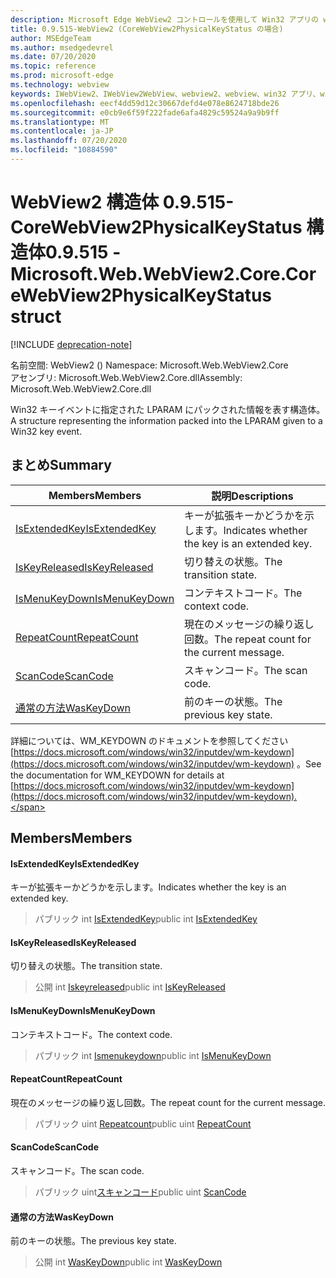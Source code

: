 ```yaml
---
description: Microsoft Edge WebView2 コントロールを使用して Win32 アプリの web コンテンツをホストする
title: 0.9.515-WebView2 (CoreWebView2PhysicalKeyStatus の場合)
author: MSEdgeTeam
ms.author: msedgedevrel
ms.date: 07/20/2020
ms.topic: reference
ms.prod: microsoft-edge
ms.technology: webview
keywords: IWebView2、IWebView2WebView、webview2、webview、win32 アプリ、win32、edge、ICoreWebView2、ICoreWebView2Controller、browser control、edge html
ms.openlocfilehash: eecf4dd59d12c30667defd4e078e8624718bde26
ms.sourcegitcommit: e0cb9e6f59f222fade6afa4829c59524a9a9b9ff
ms.translationtype: MT
ms.contentlocale: ja-JP
ms.lasthandoff: 07/20/2020
ms.locfileid: "10884590"
---
```

# <span data-ttu-id="d8e45-104">WebView2 構造体 0.9.515-CoreWebView2PhysicalKeyStatus 構造体</span><span class="sxs-lookup"><span data-stu-id="d8e45-104">0.9.515 - Microsoft.Web.WebView2.Core.CoreWebView2PhysicalKeyStatus struct</span></span> 

[!INCLUDE [deprecation-note](../../includes/deprecation-note.md)]

<span data-ttu-id="d8e45-105">名前空間: WebView2 () </span><span class="sxs-lookup"><span data-stu-id="d8e45-105">Namespace: Microsoft.Web.WebView2.Core</span></span>\
<span data-ttu-id="d8e45-106">アセンブリ: Microsoft.Web.WebView2.Core.dll</span><span class="sxs-lookup"><span data-stu-id="d8e45-106">Assembly: Microsoft.Web.WebView2.Core.dll</span></span>

<span data-ttu-id="d8e45-107">Win32 キーイベントに指定された LPARAM にパックされた情報を表す構造体。</span><span class="sxs-lookup"><span data-stu-id="d8e45-107">A structure representing the information packed into the LPARAM given to a Win32 key event.</span></span>

## <span data-ttu-id="d8e45-108">まとめ</span><span class="sxs-lookup"><span data-stu-id="d8e45-108">Summary</span></span>

 <span data-ttu-id="d8e45-109">Members</span><span class="sxs-lookup"><span data-stu-id="d8e45-109">Members</span></span>                        | <span data-ttu-id="d8e45-110">説明</span><span class="sxs-lookup"><span data-stu-id="d8e45-110">Descriptions</span></span>
--------------------------------|---------------------------------------------
[<span data-ttu-id="d8e45-111">IsExtendedKey</span><span class="sxs-lookup"><span data-stu-id="d8e45-111">IsExtendedKey</span></span>](#isextendedkey) | <span data-ttu-id="d8e45-112">キーが拡張キーかどうかを示します。</span><span class="sxs-lookup"><span data-stu-id="d8e45-112">Indicates whether the key is an extended key.</span></span>
[<span data-ttu-id="d8e45-113">IsKeyReleased</span><span class="sxs-lookup"><span data-stu-id="d8e45-113">IsKeyReleased</span></span>](#iskeyreleased) | <span data-ttu-id="d8e45-114">切り替えの状態。</span><span class="sxs-lookup"><span data-stu-id="d8e45-114">The transition state.</span></span>
[<span data-ttu-id="d8e45-115">IsMenuKeyDown</span><span class="sxs-lookup"><span data-stu-id="d8e45-115">IsMenuKeyDown</span></span>](#ismenukeydown) | <span data-ttu-id="d8e45-116">コンテキストコード。</span><span class="sxs-lookup"><span data-stu-id="d8e45-116">The context code.</span></span>
[<span data-ttu-id="d8e45-117">RepeatCount</span><span class="sxs-lookup"><span data-stu-id="d8e45-117">RepeatCount</span></span>](#repeatcount) | <span data-ttu-id="d8e45-118">現在のメッセージの繰り返し回数。</span><span class="sxs-lookup"><span data-stu-id="d8e45-118">The repeat count for the current message.</span></span>
[<span data-ttu-id="d8e45-119">ScanCode</span><span class="sxs-lookup"><span data-stu-id="d8e45-119">ScanCode</span></span>](#scancode) | <span data-ttu-id="d8e45-120">スキャンコード。</span><span class="sxs-lookup"><span data-stu-id="d8e45-120">The scan code.</span></span>
[<span data-ttu-id="d8e45-121">通常の方法</span><span class="sxs-lookup"><span data-stu-id="d8e45-121">WasKeyDown</span></span>](#waskeydown) | <span data-ttu-id="d8e45-122">前のキーの状態。</span><span class="sxs-lookup"><span data-stu-id="d8e45-122">The previous key state.</span></span>

<span data-ttu-id="d8e45-123">詳細については、WM_KEYDOWN のドキュメントを参照してください [https://docs.microsoft.com/windows/win32/inputdev/wm-keydown](https://docs.microsoft.com/windows/win32/inputdev/wm-keydown) 。</span><span class="sxs-lookup"><span data-stu-id="d8e45-123">See the documentation for WM_KEYDOWN for details at [https://docs.microsoft.com/windows/win32/inputdev/wm-keydown](https://docs.microsoft.com/windows/win32/inputdev/wm-keydown).</span></span>

## <span data-ttu-id="d8e45-124">Members</span><span class="sxs-lookup"><span data-stu-id="d8e45-124">Members</span></span>

#### <span data-ttu-id="d8e45-125">IsExtendedKey</span><span class="sxs-lookup"><span data-stu-id="d8e45-125">IsExtendedKey</span></span> 

<span data-ttu-id="d8e45-126">キーが拡張キーかどうかを示します。</span><span class="sxs-lookup"><span data-stu-id="d8e45-126">Indicates whether the key is an extended key.</span></span>

> <span data-ttu-id="d8e45-127">パブリック int [IsExtendedKey](#isextendedkey)</span><span class="sxs-lookup"><span data-stu-id="d8e45-127">public int [IsExtendedKey](#isextendedkey)</span></span>

#### <span data-ttu-id="d8e45-128">IsKeyReleased</span><span class="sxs-lookup"><span data-stu-id="d8e45-128">IsKeyReleased</span></span> 

<span data-ttu-id="d8e45-129">切り替えの状態。</span><span class="sxs-lookup"><span data-stu-id="d8e45-129">The transition state.</span></span>

> <span data-ttu-id="d8e45-130">公開 int [Iskeyreleased](#iskeyreleased)</span><span class="sxs-lookup"><span data-stu-id="d8e45-130">public int [IsKeyReleased](#iskeyreleased)</span></span>

#### <span data-ttu-id="d8e45-131">IsMenuKeyDown</span><span class="sxs-lookup"><span data-stu-id="d8e45-131">IsMenuKeyDown</span></span> 

<span data-ttu-id="d8e45-132">コンテキストコード。</span><span class="sxs-lookup"><span data-stu-id="d8e45-132">The context code.</span></span>

> <span data-ttu-id="d8e45-133">パブリック int [Ismenukeydown](#ismenukeydown)</span><span class="sxs-lookup"><span data-stu-id="d8e45-133">public int [IsMenuKeyDown](#ismenukeydown)</span></span>

#### <span data-ttu-id="d8e45-134">RepeatCount</span><span class="sxs-lookup"><span data-stu-id="d8e45-134">RepeatCount</span></span> 

<span data-ttu-id="d8e45-135">現在のメッセージの繰り返し回数。</span><span class="sxs-lookup"><span data-stu-id="d8e45-135">The repeat count for the current message.</span></span>

> <span data-ttu-id="d8e45-136">パブリック uint [Repeatcount](#repeatcount)</span><span class="sxs-lookup"><span data-stu-id="d8e45-136">public uint [RepeatCount](#repeatcount)</span></span>

#### <span data-ttu-id="d8e45-137">ScanCode</span><span class="sxs-lookup"><span data-stu-id="d8e45-137">ScanCode</span></span> 

<span data-ttu-id="d8e45-138">スキャンコード。</span><span class="sxs-lookup"><span data-stu-id="d8e45-138">The scan code.</span></span>

> <span data-ttu-id="d8e45-139">パブリック uint[スキャンコード](#scancode)</span><span class="sxs-lookup"><span data-stu-id="d8e45-139">public uint [ScanCode](#scancode)</span></span>

#### <span data-ttu-id="d8e45-140">通常の方法</span><span class="sxs-lookup"><span data-stu-id="d8e45-140">WasKeyDown</span></span> 

<span data-ttu-id="d8e45-141">前のキーの状態。</span><span class="sxs-lookup"><span data-stu-id="d8e45-141">The previous key state.</span></span>

> <span data-ttu-id="d8e45-142">公開 int [WasKeyDown](#waskeydown)</span><span class="sxs-lookup"><span data-stu-id="d8e45-142">public int [WasKeyDown](#waskeydown)</span></span>

